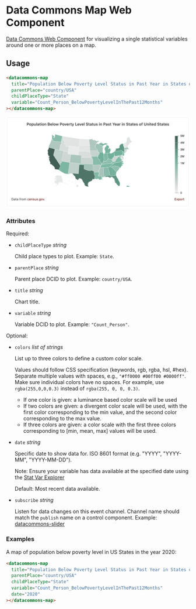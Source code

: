 # Data Commons Map Web Component

[Data Commons Web Component](../../README.md) for visualizing a single statistical variables around one or more places on a map.

## Usage

```html
<datacommons-map
  title="Population Below Poverty Level Status in Past Year in States of United States"
  parentPlace="country/USA"
  childPlaceType="State"
  variable="Count_Person_BelowPovertyLevelInThePast12Months"
></datacommons-map>
```

<img src="../assets/map.png" width="620"/>

### Attributes

Required:

- `childPlaceType` _string_

  Child place types to plot. Example: `State`.

- `parentPlace` _string_

  Parent place DCID to plot. Example: `country/USA`.

- `title` _string_

  Chart title.

- `variable` _string_

  Variable DCID to plot. Example: `"Count_Person"`.

Optional:

- `colors` _list of strings_

  List up to three colors to define a custom color scale.

  Values should follow CSS specification (keywords, rgb, rgba, hsl, #hex). Separate multiple values with spaces, e.g., `"#ff0000 #00ff00 #0000ff"`. Make sure individual colors have no spaces. For example, use `rgba(255,0,0,0.3)` instead of `rgba(255, 0, 0, 0.3)`.

  - If one color is given: a luminance based color scale will be used
  - If two colors are given: a divergent color scale will be used, with the first color corresponding to the min value, and the second color corresponding to the max value.
  - If three colors are given: a color scale with the first three colors corresponding to [min, mean, max] values will be used.

- `date` _string_

  Specific date to show data for. ISO 8601 format (e.g. "YYYY", "YYYY-MM", "YYYY-MM-DD").

  Note: Ensure your variable has data available at the specified date using the [Stat Var Explorer](https://datacommons.org/tools/statvar)

  Default: Most recent data available.

- `subscribe` _string_

  Listen for data changes on this event channel. Channel name should match the `publish` name on a control component. Example: [datacommons-slider](./slider.md)

### Examples

A map of population below poverty level in US States in the year 2020:

```html
<datacommons-map
  title="Population Below Poverty Level Status in Past Year in States of United States (2020)"
  parentPlace="country/USA"
  childPlaceType="State"
  variable="Count_Person_BelowPovertyLevelInThePast12Months"
  date="2020"
></datacommons-map>
```

